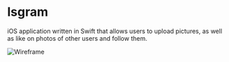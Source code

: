 # lsgram
iOS application written in Swift that allows users to upload pictures, as well as like on photos of other users and follow them.

![Wireframe](https://i.imgur.com/j1qzj07.png)
